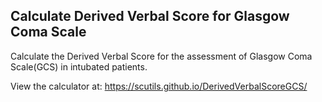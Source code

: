 ## Calculate Derived Verbal Score for Glasgow Coma Scale

Calculate the Derived Verbal Score for the assessment of Glasgow Coma Scale(GCS) in intubated patients.

View the calculator at: https://scutils.github.io/DerivedVerbalScoreGCS/
